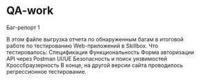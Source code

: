 # QA-work

Баг-репорт 1

В этом файле выгрузка отчета по обнаруженным багам в итоговой работе по тестированию Web-приложений в Skillbox.
Что тестировалось:
Спецификация
Функциональность
Форма авторизации
API через Postman
UI/UE
Безопасность и поиск уязвимостей
Кроссбраузерность
В конце, на другой версии сайта проводилось регрессионное тестирование.



